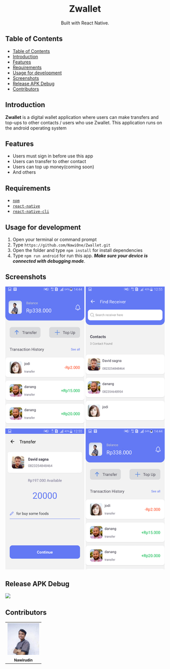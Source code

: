 <h1 align="center">Zwallet</h1>
<p align="center">
  Built with React Native.
</p>

## Table of Contents

- [Table of Contents](#table-of-contents)
- [Introduction](#introduction)
- [Features](#features)
- [Requirements](#requirements)
- [Usage for development](#usage-for-development)
- [Screenshots](#screenshots)
- [Release APK Debug](#release-apk-debug)
- [Contributors](#contributors)

## Introduction
<b>Zwallet</b> is a digital wallet application where users can make transfers and top-ups to other contacts / users who use Zwallet. This application runs on the android operating system

## Features
* Users must sign in before use this app
* Users can transfer to other contact
* Users can top up money(coming soon)
* And others

## Requirements
* [`npm`](https://www.npmjs.com/get-npm)
* [`react-native`](https://facebook.github.io/react-native/docs/getting-started)
* [`react-native-cli`](https://facebook.github.io/react-native/docs/getting-started)

## Usage for development
1. Open your terminal or command prompt
2. Type `https://github.com/NawiOne/Zwallet.git`
3. Open the folder and type `npm install` for install dependencies
4. Type `npm run android` for run this app. ***Make sure your device is connected with debugging mode***.

## Screenshots
<div align="center">
    <img width="250" src="./src/assets/image/zwallet/Screenshot_2020-10-24-14-44-13.png"> 
    <img width="250" src="./src/assets/image/zwallet/Screenshot_2020-10-24-12-55-36.png">
    <img width="250" src="./src/assets/image/zwallet/Screenshot_2020-10-24-12-56-00.png">
    <img width="250" src="./src/assets/image/zwallet/Screenshot_2020-10-24-14-44-13.png">
</div>


## Release APK Debug
<a href="https://drive.google.com/file/d/1iidEIHHHIZox3XFrfNs9lTozFRBJmeZi/view?usp=sharing">
  <img src="https://img.shields.io/badge/Download%20on%20the-Google%20Drive-blue.svg?style=popout&logo=google-drive"/>
</a>

## Contributors
<center>
  <table>
    <tr>
      <td align="center">
        <a href="https://github.com/NawiOne">
          <img width="100" src="./src/assets/image/saya.jpg"><br/>
          <sub><b>Nawirudin</b></sub>
        </a>
      </td>
    </tr>
  </table>
</center>